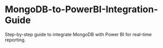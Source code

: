 # MongoDB-to-PowerBI-Integration-Guide
Step-by-step guide to integrate MongoDB with Power BI for real-time reporting.
